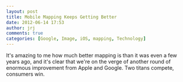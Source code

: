 ```yaml
---
layout: post
title: Mobile Mapping Keeps Getting Better
date: 2012-06-14 17:53
author: jrj
comments: true
categories: [Google, Image, iOS, mapping, Technology]
---
```

It's amazing to me how much better mapping is than it was even a few years ago, and it's clear that we're on the verge of another round of enormous improvement from Apple and Google. Two titans compete, consumers win.
